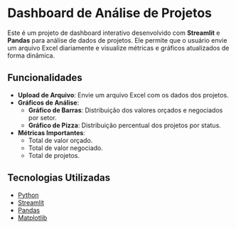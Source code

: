 # Dashboard de Análise de Projetos

Este é um projeto de dashboard interativo desenvolvido com **Streamlit** e **Pandas** para análise de dados de projetos. Ele permite que o usuário envie um arquivo Excel diariamente e visualize métricas e gráficos atualizados de forma dinâmica.

## Funcionalidades

- **Upload de Arquivo**: Envie um arquivo Excel com os dados dos projetos.
- **Gráficos de Análise**:
  - **Gráfico de Barras**: Distribuição dos valores orçados e negociados por setor.
  - **Gráfico de Pizza**: Distribuição percentual dos projetos por status.
- **Métricas Importantes**:
  - Total de valor orçado.
  - Total de valor negociado.
  - Total de projetos.

## Tecnologias Utilizadas

- [Python](https://www.python.org/)
- [Streamlit](https://streamlit.io/)
- [Pandas](https://pandas.pydata.org/)
- [Matplotlib](https://matplotlib.org/)